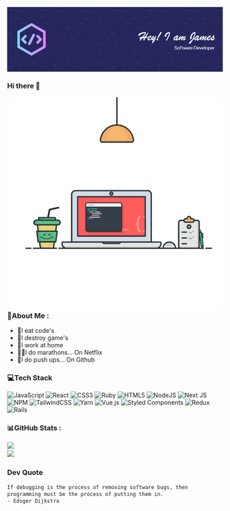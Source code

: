 <img src="https://github.com/jamespotz/jamespotz/blob/main/images/github-header-image.png" alt="" width="1000" align="center"> 

### Hi there 👋

<img src="https://github.com/jamespotz/jamespotz/blob/main/images/gummy-coding.png" alt="" width="500" align="right"> 

<!--
**jamespotz/jamespotz** is a ✨ _special_ ✨ repository because its `README.md` (this file) appears on your GitHub profile.

Here are some ideas to get you started:

- 🔭 I’m currently working on ...
- 🌱 I’m currently learning ...
- 👯 I’m looking to collaborate on ...
- 🤔 I’m looking for help with ...
- 💬 Ask me about ...
- 📫 How to reach me: ...
- 😄 Pronouns: ...
- ⚡ Fun fact: ...
-->
### 💫About Me :
- 🍴I eat code's
- 🚀I destroy game's
- 🏡I work at home
- 🏃‍♂️I do marathons... On Netflix
- 💪I do push ups... On Github

### 💻Tech Stack
![JavaScript](https://img.shields.io/badge/javascript-%23323330.svg?style=for-the-badge&logo=javascript&logoColor=%23F7DF1E) 
![React](https://img.shields.io/badge/react-%2320232a.svg?style=for-the-badge&logo=react&logoColor=%2361DAFB) 
![CSS3](https://img.shields.io/badge/css3-%231572B6.svg?style=for-the-badge&logo=css3&logoColor=white) 
![Ruby](https://img.shields.io/badge/ruby-%23CC342D.svg?style=for-the-badge&logo=ruby&logoColor=white) 
![HTML5](https://img.shields.io/badge/html5-%23E34F26.svg?style=for-the-badge&logo=html5&logoColor=white) 
![NodeJS](https://img.shields.io/badge/node.js-6DA55F?style=for-the-badge&logo=node.js&logoColor=white) 
![Next JS](https://img.shields.io/badge/Next-black?style=for-the-badge&logo=next.js&logoColor=white) 
![NPM](https://img.shields.io/badge/NPM-%23000000.svg?style=for-the-badge&logo=npm&logoColor=white) 
![TailwindCSS](https://img.shields.io/badge/tailwindcss-%2338B2AC.svg?style=for-the-badge&logo=tailwind-css&logoColor=white) 
![Yarn](https://img.shields.io/badge/yarn-%232C8EBB.svg?style=for-the-badge&logo=yarn&logoColor=white) 
![Vue.js](https://img.shields.io/badge/vuejs-%2335495e.svg?style=for-the-badge&logo=vuedotjs&logoColor=%234FC08D) 
![Styled Components](https://img.shields.io/badge/styled--components-DB7093?style=for-the-badge&logo=styled-components&logoColor=white) 
![Redux](https://img.shields.io/badge/redux-%23593d88.svg?style=for-the-badge&logo=redux&logoColor=white) 
![Rails](https://img.shields.io/badge/rails-%23CC0000.svg?style=for-the-badge&logo=ruby-on-rails&logoColor=white)

### 📊GitHub Stats :
![](https://github-readme-stats.vercel.app/api?username=jamespotz&theme=dracula&hide_border=false&include_all_commits=false&count_private=false)<br/>
![](https://github-readme-streak-stats.herokuapp.com/?user=jamespotz&theme=dracula&hide_border=false)<br/>

### Dev Quote
```text
If debugging is the process of removing software bugs, then programming must be the process of putting them in. 
- Edsger Dijkstra
```

